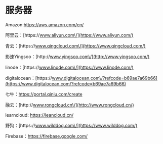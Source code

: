 # 服务器

Amazon:[https:\/\/aws.amazon.com\/cn\/](https://aws.amazon.com/cn/)

阿里云：[https:\/\/www.aliyun.com\/](https://www.aliyun.com/)

青云：[https:\/\/www.qingcloud.com\/](https://www.qingcloud.com/)

影速Yingsoo：[http:\/\/www.yingsoo.com\/](http://www.yingsoo.com/)

linode：[https:\/\/www.linode.com\/](https://www.linode.com/)

digitalocean：[https:\/\/www.digitalocean.com\/?refcode=b69ae7a69b66](https://www.digitalocean.com/?refcode=b69ae7a69b66)

七牛：[https:\/\/portal.qiniu.com\/create](https://portal.qiniu.com/create)

融云：[http:\/\/www.rongcloud.cn\/](http://www.rongcloud.cn/)

learncloud: [https:\/\/leancloud.cn\/](https://leancloud.cn/)

野狗：[https:\/\/www.wilddog.com\/](https://www.wilddog.com/)

Firebase：https://firebase.google.com/
